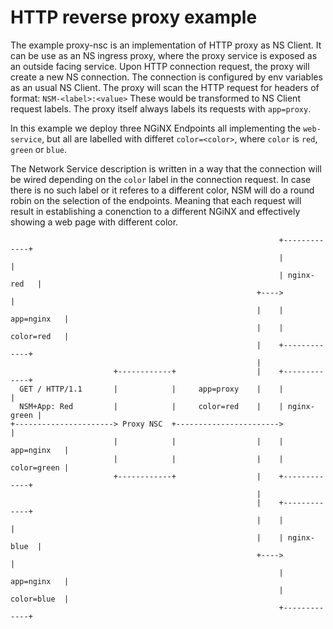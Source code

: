 # HTTP reverse proxy example

The example proxy-nsc is an implementation of HTTP proxy as NS Client.
It can be use as an NS ingress proxy, where the proxy service is exposed as an
outside facing service. Upon HTTP connection request, the proxy will create
a new NS connection. The connection is configured by env variables as an usual
NS Client. The proxy will scan the HTTP request for headers of format:
    `NSM-<label>:<value>`
These would be transformed to NS Client request labels. The proxy itself always labels its
requests with `app=proxy`.

In this example we deploy three NGiNX Endpoints all implementing the `web-service`,
but all are labelled with differet `color=<color>`, where `color` is `red`, `green`
or `blue`.

The Network Service description is written in a way that the connection will be wired
depending on the `color` label in the connection request. In case there is no such label
or it referes to a different color, NSM will do a round robin on the selection of the endpoints.
Meaning that each request will result in establishing a conenction to a different NGiNX and
effectively showing a web page with different color.

```
                                                            +-------------+
                                                            |             |
                                                            | nginx-red   |
                                                       +---->             |
                                                       |    | app=nginx   |
                                                       |    | color=red   |
                                                       |    +-------------+
                                                       |
                       +------------+                  |    +-------------+
  GET / HTTP/1.1       |            |     app=proxy    |    |             |
  NSM+App: Red         |            |     color=red    |    | nginx-green |
+----------------------> Proxy NSC  +----------------------->             |
                       |            |                  |    | app=nginx   |
                       |            |                  |    | color=green |
                       +------------+                  |    +-------------+
                                                       |
                                                       |    +-------------+
                                                       |    |             |
                                                       |    | nginx-blue  |
                                                       +---->             |
                                                            | app=nginx   |
                                                            | color=blue  |
                                                            +-------------+
```